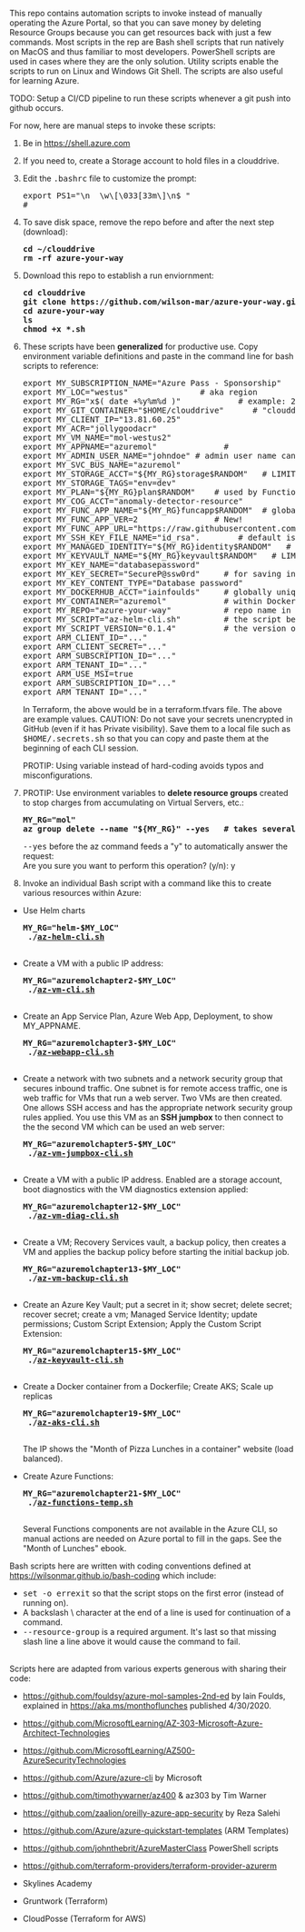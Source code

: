 This repo contains automation scripts to invoke instead of manually operating the Azure Portal, so that you can save money by deleting Resource Groups because you can get resources back with just a few commands. Most scripts in the rep are Bash shell scripts that run natively on MacOS and thus familiar to most developers. PowerShell scripts are used in cases where they are the only solution. Utility scripts enable the scripts to run on Linux and Windows Git Shell. The scripts are also useful for learning Azure. 

TODO: Setup a CI/CD pipeline to run these scripts whenever a git push into github occurs.

For now, here are manual steps to invoke these scripts:

1. Be in https://shell.azure.com
1. If you need to, create a Storage account to hold files in a clouddrive.
1. Edit the <tt>.bashrc</tt> file to customize the prompt:
   
   <pre>export PS1="\n  \w\[\033[33m\]\n$ "
   #</pre>
   
3. To save disk space, remove the repo before and after the next step (download):

   <pre><strong>cd ~/clouddrive
   rm -rf azure-your-way
   </strong></pre>

1. Download this repo to establish a run enviornment:

   <pre><strong>cd clouddrive
   git clone https://github.com/wilson-mar/azure-your-way.git --depth 1 
   cd azure-your-way
   ls
   chmod +x *.sh
   </strong></pre>

1. These scripts have been <strong>generalized</strong> for productive use.
   Copy environment variable definitions and paste in the command line for bash scripts to reference:

   <pre>export MY_SUBSCRIPTION_NAME="Azure Pass - Sponsorship"
   export MY_LOC="westus"               # aka region
   export MY_RG="x$( date +%y%m%d )"            # example: 210131 yymmdd
   export MY_GIT_CONTAINER="$HOME/clouddrive"      # "clouddrive" in Cloud Shell
   export MY_CLIENT_IP="13.81.60.25"
   export MY_ACR="jollygoodacr"    
   export MY_VM_NAME="mol-westus2"
   export MY_APPNAME="azuremol"              # 
   export MY_ADMIN_USER_NAME="johndoe" # admin user name cannot contain upper case character A-Z, special characters \/"[]:|<>+=;,?*@#()! or start with $ or -
   export MY_SVC_BUS_NAME="azuremol"
   export MY_STORAGE_ACCT="${MY_RG}storage$RANDOM"   # LIMIT: Max. 24 lower-case char & numbers, no dashes. globally unique in front of /file.core.windows.net
   export MY_STORAGE_TAGS="env=dev"
   export MY_PLAN="${MY_RG}plan$RANDOM"    # used by Function App
   export MY_COG_ACCT="anomaly-detector-resource"
   export MY_FUNC_APP_NAME="${MY_RG}funcapp$RANDOM"  # globally unique in front of .azurewebsites.net
   export MY_FUNC_APP_VER=2                # New!
   export MY_FUNC_APP_URL="https://raw.githubusercontent.com/wilson-mar/azure-your-way/main/analyzeTemperature.js"
   export MY_SSH_KEY_FILE_NAME="id_rsa".        # default is id_rsa.
   export MY_MANAGED_IDENTITY="${MY_RG}identity$RANDOM"   # LIMIT: Max. 24 lower-case characters/numbers, no dashes.
   export MY_KEYVAULT_NAME="${MY_RG}keyvault$RANDOM"   # LIMIT: Max 24 characters. globally unique.
   export MY_KEY_NAME="databasepassword"
   export MY_KEY_SECRET="SecureP@ssw0rd"     # for saving into Key Vault
   export MY_KEY_CONTENT_TYPE="Database password"
   export MY_DOCKERHUB_ACCT="iainfoulds"     # globally unique in Docker.io (DockerHub)
   export MY_CONTAINER="azuremol"            # within DockerHub
   export MY_REPO="azure-your-way"           # repo name in my GitHub.com/wilson-mar
   export MY_SCRIPT="az-helm-cli.sh"         # the script being called
   export MY_SCRIPT_VERSION="0.1.4"          # the version of script being called, to be sure that you're getting the right one.
   export ARM_CLIENT_ID="..."
   export ARM_CLIENT_SECRET="..."
   export ARM_SUBSCRIPTION_ID="..."
   export ARM_TENANT_ID="..."
   export ARM_USE_MSI=true
   export ARM_SUBSCRIPTION_ID="..."
   export ARM_TENANT_ID="..."
   </pre>

   In Terraform, the above would be in a terraform.tfvars file.
   The above are example values. CAUTION: Do not save your secrets unencrypted in GitHub (even if it has Private visibility).
   Save them to a local file such as <tt>$HOME/.secrets.sh</tt> so that you can 
   copy and paste them at the beginning of each CLI session.
   
   PROTIP: Using variable instead of hard-coding avoids typos and misconfigurations.
   
1. PROTIP: Use environment variables to <strong>delete resource groups</strong> created to stop charges from accumulating on Virtual Servers, etc.: 

   <pre><strong>MY_RG="mol"
   az group delete --name "${MY_RG}" --yes   # takes several minutes
   </strong></pre>

   <tt>--yes</tt> before the az command feeds a "y" to automatically answer the request:<br />
   Are you sure you want to perform this operation? (y/n): y

1. Invoke an individual Bash script with a command like this to create various resources within Azure:

* Use Helm charts

   <pre><strong>MY_RG="helm-$MY_LOC"
   ./<a href="https://github.com/wilson-mar/azure-your-way/blob/main/az-helm-cli.sh">az-helm-cli.sh</a>
   </strong></pre>

* Create a VM with a public IP address:

   <pre><strong>MY_RG="azuremolchapter2-$MY_LOC"
   ./<a href="https://github.com/wilson-mar/azure-your-way/blob/main/az-vm-cli.sh">az-vm-cli.sh</a>
   </strong></pre>

* Create an App Service Plan, Azure Web App, Deployment, to show MY_APPNAME.

   <pre><strong>MY_RG="azuremolchapter3-$MY_LOC"
   ./<a target="_blank" href="https://github.com/wilson-mar/azure-your-way/blob/main/az-webapp-cli.sh">az-webapp-cli.sh</a>
   </strong></pre>

* Create a network with two subnets and a network security group that secures inbound traffic. One subnet is for remote access traffic, one is web traffic for VMs that run a web server. Two VMs are then created. One allows SSH access and has the appropriate network security group rules applied. You use this VM as an <strong>SSH jumpbox</strong> to then connect to the the second VM which can be used an web server:

   <pre><strong>MY_RG="azuremolchapter5-$MY_LOC"
   ./<a target="_blank" href="https://github.com/wilson-mar/azure-your-way/blob/main/az-vm-jumpbox-cli.sh">az-vm-jumpbox-cli.sh</a>
   </strong></pre> 

* Create a VM with a public IP address. Enabled are a storage account, boot diagnostics with the VM diagnostics extension applied:

   <pre><strong>MY_RG="azuremolchapter12-$MY_LOC"
   ./<a target="_blank" href="https://github.com/wilson-mar/azure-your-way/blob/main/az-vm-diag-cli.sh">az-vm-diag-cli.sh</a>
   </strong></pre>

* Create a VM; Recovery Services vault, a backup policy, then creates a VM and applies the backup policy before starting the initial backup job.

   <pre><strong>MY_RG="azuremolchapter13-$MY_LOC"
   ./<a target="_blank" href="https://github.com/wilson-mar/azure-your-way/blob/main/az-vm-backup-cli.sh">az-vm-backup-cli.sh</a>
   </strong></pre>

* Create an Azure Key Vault; put a secret in it; show secret; delete secret; recover secret; create a vm; Managed Service Identity; update permissions; Custom Script Extension; Apply the Custom Script Extension:

   <pre><strong>MY_RG="azuremolchapter15-$MY_LOC"
   ./<a target="_blank" href="https://github.com/wilson-mar/azure-your-way/blob/main/az-keyvault-cli.sh">az-keyvault-cli.sh</a>
   </strong></pre>
   
* Create a Docker container from a Dockerfile; Create AKS; Scale up replicas 

   <pre><strong>MY_RG="azuremolchapter19-$MY_LOC"
   ./<a target="_blank" href="https://github.com/wilson-mar/azure-your-way/blob/main/az-aks-cli.sh">az-aks-cli.sh</a>
   </strong></pre>
   
   The IP shows the "Month of Pizza Lunches in a container" website (load balanced).

* Create Azure Functions:

   <pre><strong>MY_RG="azuremolchapter21-$MY_LOC"
   ./<a target="_blank" href="https://github.com/wilson-mar/azure-your-way/blob/main/az-functions-temp.sh">az-functions-temp.sh</a>
   </strong></pre>

   Several Functions components are not available in the Azure CLI, so manual actions are needed on Azure portal to fill in the gaps.
   See the "Month of Lunches" ebook.

Bash scripts here are written with coding conventions defined at <a target="_blank" href="https://wilsonmar.github.io/bash-codng">https://wilsonmar.github.io/bash-coding</a> which include:

   * <tt>set -o errexit</tt> so that the script stops on the first error (instead of running on).
   * A backslash \ character at the end of a line is used for continuation of a command.
   * <tt>--resource-group</tt> is a required argument. It's last so that missing slash line a line above it would cause the command to fail.
   <br /><br />
   
   
Scripts here are adapted from various experts generous with sharing their code:
   * https://github.com/fouldsy/azure-mol-samples-2nd-ed by Iain Foulds, explained in https://aka.ms/monthoflunches published 4/30/2020.

   * https://github.com/MicrosoftLearning/AZ-303-Microsoft-Azure-Architect-Technologies
   * https://github.com/MicrosoftLearning/AZ500-AzureSecurityTechnologies
   * https://github.com/Azure/azure-cli by Microsoft

   * https://github.com/timothywarner/az400 & az303 by Tim Warner
   * https://github.com/zaalion/oreilly-azure-app-security by Reza Salehi 
   
   * https://github.com/Azure/azure-quickstart-templates (ARM Templates)
   * https://github.com/johnthebrit/AzureMasterClass PowerShell scripts
   * https://github.com/terraform-providers/terraform-provider-azurerm

   * Skylines Academy
   * Gruntwork (Terraform)
   * CloudPosse (Terraform for AWS)
   <br /><br />
